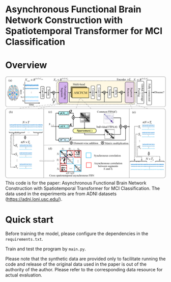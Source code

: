# Asynchronous Functional Brain Network Construction with Spatiotemporal Transformer for MCI Classification


# Overview

![image](framework.png)
This code is for the paper: Asynchronous Functional Brain Network Construction with Spatiotemporal Transformer for MCI Classification. 
The data used in the experiments are from ADNI datasets (https://adni.loni.usc.edu/).
 
# Quick start
Before training the model, please configure the dependencies in the `requirements.txt`.

Train and test the program by `main.py`.

Please note that the synthetic data are provided only to facilitate running the code and release of the original data used in the paper is out of the authority of the author. Please refer to the corresponding data resource for actual evaluation.
